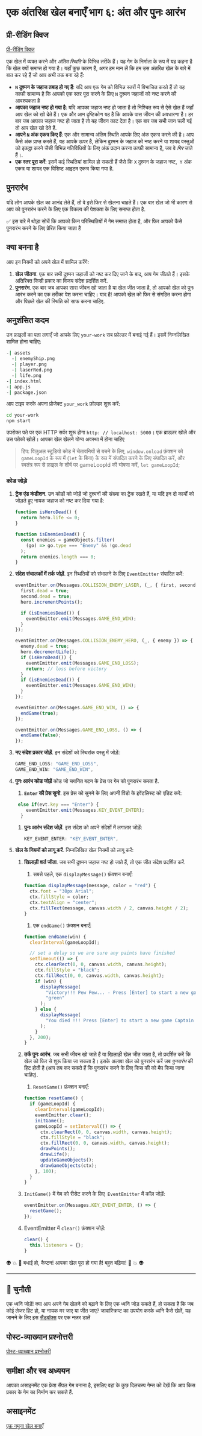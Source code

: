 # एक अंतरिक्ष खेल बनाएँ भाग ६: अंत और पुनः आरंभ

## प्री-रीडिंग क्विज

[प्री-रीडिंग क्विज](https://happy-mud-02d95f10f.azurestaticapps.net/quiz/39?loc=hi)

एक खेल में व्यक्त करने और _अंतिम स्थिति_ के विभिन्न तरीके हैं। यह गेम के निर्माता के रूप में यह कहना है कि खेल क्यों समाप्त हो गया है। यहाँ कुछ कारण हैं, अगर हम मान लें कि हम उस अंतरिक्ष खेल के बारे में बात कर रहे हैं जो आप अभी तक बना रहे हैं:

- **`N` दुश्मन के जहाज तबाह हो गए हैं**: यदि आप एक गेम को विभिन्न स्तरों में विभाजित करते हैं तो यह काफी सामान्य है कि आपको एक स्तर पूरा करने के लिए `N` दुश्मन जहाजों को नष्ट करने की आवश्यकता है
- **आपका जहाज नष्ट हो गया है**: यदि आपका जहाज नष्ट हो जाता है तो निश्चित रूप से ऐसे खेल हैं जहाँ आप खेल को खो देते हैं। एक और आम दृष्टिकोण यह है कि आपके पास जीवन की अवधारणा है। हर बार जब आपका जहाज नष्ट हो जाता है तो यह जीवन काट देता है। एक बार जब सभी जान चली गई तो आप खेल खो देते हैं.
- **आपने `N` अंक एकत्र किए हैं**: एक और सामान्य अंतिम स्थिति आपके लिए अंक एकत्र करने की है। आप कैसे अंक प्राप्त करते हैं, यह आपके ऊपर है, लेकिन दुश्मन के जहाज को नष्ट करने या शायद वस्तुओं को इकट्ठा करने जैसी विभिन्न गतिविधियों के लिए अंक प्रदान करना काफी सामान्य है, जब वे _गिर_ जाते हैं।.
- **एक स्तर पूरा करें**: इसमें कई स्थितियां शामिल हो सकती हैं जैसे कि `X` दुश्मन के जहाज नष्ट,` Y` अंक एकत्र या शायद एक विशिष्ट आइटम एकत्र किया गया है.

## पुनरारंभ

यदि लोग आपके खेल का आनंद लेते हैं, तो वे इसे फिर से खेलना चाहते हैं। एक बार खेल जो भी कारण से आप को पुनरारंभ करने के लिए एक विकल्प की पेशकश के लिए समाप्त होता है.

✅ इस बारे में थोड़ा सोचें कि आपको किन परिस्थितियों में गेम समाप्त होता है, और फिर आपको कैसे पुनरारंभ करने के लिए प्रेरित किया जाता है

## क्या बनना है

आप इन नियमों को अपने खेल में शामिल करेंगे:

1. **खेल जीतना**. एक बार सभी दुश्मन जहाजों को नष्ट कर दिए जाने के बाद, आप गेम जीतते हैं। इसके अतिरिक्त किसी प्रकार का विजय संदेश प्रदर्शित करें.
1. **पुनरारंभ**. एक बार जब आपका सारा जीवन खो जाता है या खेल जीत जाता है, तो आपको खेल को पुनः आरंभ करने का एक तरीका पेश करना चाहिए। याद है! आपको खेल को फिर से संगठित करना होगा और पिछले खेल की स्थिति को साफ करना चाहिए.

## अनुशंसित कदम

उन फ़ाइलों का पता लगाएँ जो आपके लिए `your-work` सब फ़ोल्डर में बनाई गई हैं। इसमें निम्नलिखित शामिल होना चाहिए:

```bash
-| assets
  -| enemyShip.png
  -| player.png
  -| laserRed.png
  -| life.png
-| index.html
-| app.js
-| package.json
```

आप टाइप करके अपना प्रोजेक्ट `your_work` फ़ोल्डर शुरू करें:

```bash
cd your-work
npm start
```

उपरोक्त पते पर एक HTTP सर्वर शुरू होगा `http: // localhost: 5000`। एक ब्राउज़र खोले और उस पतेको खोलें। आपका खेल खेलने योग्य अवस्था में होना चाहिए

> टिप: विज़ुअल स्टूडियो कोड में चेतावनियों से बचने के लिए, `window.onload` फ़ंक्शन को` gameLoopId` के रूप में (`let` के बिना) के रूप में संपादित करने के लिए संपादित करें, और स्वतंत्र रूप से फ़ाइल के शीर्ष पर gameLoopId की घोषणा करें, `let gameLoopId`;

### कोड जोड़े

1. **ट्रैक एंड कंडीशन**. उन कोडों को जोड़ें जो दुश्मनों की संख्या का ट्रैक रखते हैं, या यदि इन दो कार्यों को जोड़ते हुए नायक जहाज को नष्ट कर दिया गया है:

   ```javascript
   function isHeroDead() {
     return hero.life <= 0;
   }

   function isEnemiesDead() {
     const enemies = gameObjects.filter(
       (go) => go.type === "Enemy" && !go.dead
     );
     return enemies.length === 0;
   }
   ```

1. **संदेश संचालकों में तर्क जोड़ें**. इन स्थितियों को संभालने के लिए `EventEmitter` संपादित करें:

   ```javascript
   eventEmitter.on(Messages.COLLISION_ENEMY_LASER, (_, { first, second }) => {
     first.dead = true;
     second.dead = true;
     hero.incrementPoints();

     if (isEnemiesDead()) {
       eventEmitter.emit(Messages.GAME_END_WIN);
     }
   });

   eventEmitter.on(Messages.COLLISION_ENEMY_HERO, (_, { enemy }) => {
     enemy.dead = true;
     hero.decrementLife();
     if (isHeroDead()) {
       eventEmitter.emit(Messages.GAME_END_LOSS);
       return; // loss before victory
     }
     if (isEnemiesDead()) {
       eventEmitter.emit(Messages.GAME_END_WIN);
     }
   });

   eventEmitter.on(Messages.GAME_END_WIN, () => {
     endGame(true);
   });

   eventEmitter.on(Messages.GAME_END_LOSS, () => {
     endGame(false);
   });
   ```

1. **नए संदेश प्रकार जोड़ें**. इन संदेशों को स्थिरांक वस्तु में जोड़ें:

   ```javascript
   GAME_END_LOSS: "GAME_END_LOSS",
   GAME_END_WIN: "GAME_END_WIN",
   ```

1. **पुनः आरंभ कोड जोड़ें** कोड जो चयनित बटन के प्रेस पर गेम को पुनरारंभ करता है.

   1. **`Enter` की प्रेस सुनो**. इस प्रेस को सुनने के लिए अपनी विंडो के इवेंटलिस्ट को एडिट करें:

   ```javascript
    else if(evt.key === "Enter") {
       eventEmitter.emit(Messages.KEY_EVENT_ENTER);
     }
   ```

   1. **पुनः आरंभ संदेश जोड़ें**. इस संदेश को अपने संदेशों में लगातार जोड़ें:

      ```javascript
      KEY_EVENT_ENTER: "KEY_EVENT_ENTER",
      ```

1. **खेल के नियमों को लागू करें**. निम्नलिखित खेल नियमों को लागू करें:

   1. **खिलाड़ी शर्त जीता**. जब सभी दुश्मन जहाज नष्ट हो जाते हैं, तो एक जीत संदेश प्रदर्शित करें.

      1. सबसे पहले, एक `displayMessage()` फ़ंक्शन बनाएँ:

      ```javascript
      function displayMessage(message, color = "red") {
        ctx.font = "30px Arial";
        ctx.fillStyle = color;
        ctx.textAlign = "center";
        ctx.fillText(message, canvas.width / 2, canvas.height / 2);
      }
      ```

      1. एक `endGame()` फ़ंक्शन बनाएँ:

      ```javascript
      function endGame(win) {
        clearInterval(gameLoopId);

        // set a delay so we are sure any paints have finished
        setTimeout(() => {
          ctx.clearRect(0, 0, canvas.width, canvas.height);
          ctx.fillStyle = "black";
          ctx.fillRect(0, 0, canvas.width, canvas.height);
          if (win) {
            displayMessage(
              "Victory!!! Pew Pew... - Press [Enter] to start a new game Captain Pew Pew",
              "green"
            );
          } else {
            displayMessage(
              "You died !!! Press [Enter] to start a new game Captain Pew Pew"
            );
          }
        }, 200);
      }
      ```

   1. **तर्क पुनः आरंभ**. जब सभी जीवन खो जाते हैं या खिलाड़ी खेल जीत जाता है, तो प्रदर्शित करें कि खेल को फिर से शुरू किया जा सकता है। इसके अलावा खेल को पुनरारंभ करें जब _पुनरारंभ_ की हिट होती है (आप तय कर सकते हैं कि पुनरारंभ करने के लिए किस की को मैप किया जाना चाहिए).

      1. `ResetGame()` फ़ंक्शन बनाएँ:

      ```javascript
      function resetGame() {
        if (gameLoopId) {
          clearInterval(gameLoopId);
          eventEmitter.clear();
          initGame();
          gameLoopId = setInterval(() => {
            ctx.clearRect(0, 0, canvas.width, canvas.height);
            ctx.fillStyle = "black";
            ctx.fillRect(0, 0, canvas.width, canvas.height);
            drawPoints();
            drawLife();
            updateGameObjects();
            drawGameObjects(ctx);
          }, 100);
        }
      }
      ```

   1. `InitGame()` में गेम को रीसेट करने के लिए` EventEmitter` में कॉल जोड़ें:

      ```javascript
      eventEmitter.on(Messages.KEY_EVENT_ENTER, () => {
        resetGame();
      });
      ```

   1. EventEmitter में `clear()` फ़ंक्शन जोड़ें:

      ```javascript
      clear() {
        this.listeners = {};
      }
      ```

👽 💥 🚀 बधाई हो, कैप्टन! आपका खेल पूरा हो गया है! बहुत बढ़िया! 🚀 💥 👽

---

## 🚀 चुनौती

एक ध्वनि जोड़ें! क्या आप अपने गेम खेलने को बढ़ाने के लिए एक ध्वनि जोड़ सकते हैं, हो सकता है कि जब कोई लेजर हिट हो, या नायक मर जाए या जीत जाए? जावास्क्रिप्ट का उपयोग करके ध्वनि कैसे खेलें, यह जानने के लिए इस [सैंडबॉक्स](https://www.w3schools.com/jsref/tryit.asp?filename=tryjsref_audio_play) पर एक नज़र डालें

## पोस्ट-व्याख्यान प्रश्नोत्तरी

[पोस्ट-व्याख्यान प्रश्नोत्तरी](https://happy-mud-02d95f10f.azurestaticapps.net/quiz/40?loc=hi)

## समीक्षा और स्व अध्ययन

आपका असाइनमेंट एक फ्रेश सैंपल गेम बनाना है, इसलिए वहां के कुछ दिलचस्प गेम्स को देखें कि आप किस प्रकार के गेम का निर्माण कर सकते हैं.

## असाइनमेंट

[एक नमूना खेल बनाएँ](assignment.hi.md)
